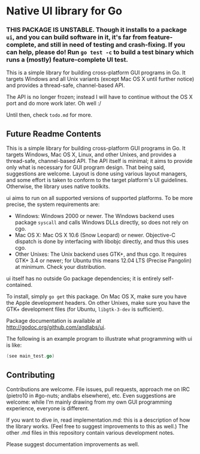 # Native UI library for Go
### THIS PACKAGE IS UNSTABLE. Though it installs to a package `ui`, and you can build software in it, it's far from feature-complete, and still in need of testing and crash-fixing. If you can help, please do! Run `go test -c` to build a test binary which runs a (mostly) feature-complete UI test.

This is a simple library for building cross-platform GUI programs in Go. It targets Windows and all Unix variants (except Mac OS X until further notice) and provides a thread-safe, channel-based API.

The API is no longer frozen; instead I will have to continue without the OS X port and do more work later. Oh well :/

Until then, check `todo.md` for more.

## Future Readme Contents
This is a simple library for building cross-platform GUI programs in Go. It targets Windows, Mac OS X, Linux, and other Unixes, and provides a thread-safe, channel-based API. The API itself is minimal; it aims to provide only what is necessary for GUI program design. That being said, suggestions are welcome. Layout is done using various layout managers, and some effort is taken to conform to the target platform's UI guidelines. Otherwise, the library uses native toolkits.

ui aims to run on all supported versions of supported platforms. To be more precise, the system requirements are:

* Windows: Windows 2000 or newer. The Windows backend uses package `syscall` and calls Windows DLLs directly, so does not rely on cgo.
* Mac OS X: Mac OS X 10.6 (Snow Leopard) or newer. Objective-C dispatch is done by interfacing with libobjc directly, and thus this uses cgo.
* Other Unixes: The Unix backend uses GTK+, and thus cgo. It requires GTK+ 3.4 or newer; for Ubuntu this means 12.04 LTS (Precise Pangolin) at minimum. Check your distribution.

ui itself has no outside Go package dependencies; it is entirely self-contained.

To install, simply `go get` this package. On Mac OS X, make sure you have the Apple development headers. On other Unixes, make sure you have the GTK+ development files (for Ubuntu, `libgtk-3-dev` is sufficient).

Package documentation is available at http://godoc.org/github.com/andlabs/ui.

The following is an example program to illustrate what programming with ui is like:
```go
(see main_test.go)
```

## Contributing
Contributions are welcome. File issues, pull requests, approach me on IRC (pietro10 in #go-nuts; andlabs elsewhere), etc. Even suggestions are welcome: while I'm mainly drawing from my own GUI programming experience, everyone is different.

If you want to dive in, read implementation.md: this is a description of how the library works. (Feel free to suggest improvements to this as well.) The other .md files in this repository contain various development notes.

Please suggest documentation improvements as well.
